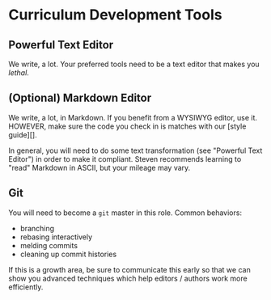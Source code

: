 # Curriculum Development Tools

## Powerful Text Editor

We write, a lot. Your preferred tools need to be a text editor that makes you
_lethal_.

## (Optional) Markdown Editor

We write, a lot, in Markdown. If you benefit from a WYSIWYG editor, use it.
HOWEVER, make sure the code you check in is matches with our [style guide][].

In general, you will need to do some text transformation (see "Powerful Text
Editor") in order to make it compliant. Steven recommends learning to "read"
Markdown in ASCII, but your mileage may vary.

## Git

You will need to become a `git` master in this role. Common behaviors:

* branching
* rebasing interactively
* melding commits
* cleaning up commit histories

If this is a growth area, be sure to communicate this early so that we can show
you advanced techniques which help editors / authors work more efficiently.

